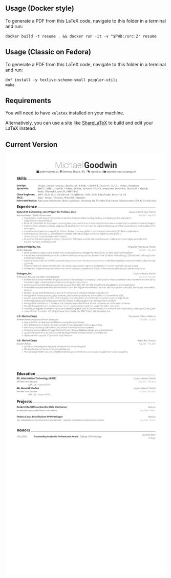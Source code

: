 ## Usage (Docker style)
To generate a PDF from this LaTeX code, navigate to this folder in a terminal and run:

    docker build -t resume . && docker run -it -v "$PWD:/src:Z" resume

## Usage (Classic on Fedora)
To generate a PDF from this LaTeX code, navigate to this folder in a terminal and run:

    dnf install -y texlive-scheme-small poppler-utils
    make 

## Requirements
You will need to have `xelatex` installed on your machine.

Alternatively, you can use a site like [ShareLaTeX](https://sharelatex.com) to build and edit your LaTeX instead.

## Current Version

![](resume-1.png)
![](resume-2.png)